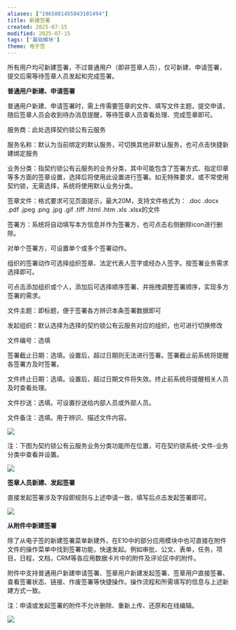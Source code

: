 ```yaml
---
aliases: ["1965881455043101494"]
title: 新建签署
created: 2025-07-15
modified: 2025-07-15
tags: ['基础模块']
theme: 电子签
---
```


所有用户均可新建签署，不过普通用户（即非签章人员），仅可新建、申请签署，提交后需等待签章人员发起和完成签署。

**普通用户新建、申请签署**

普通用户新建、申请签署时，需上传需要签章的文件、填写文件主题，提交申请，随后签章人员会收到待办消息提醒，等待签章人员查看处理、完成签章即可。

服务商：此处选择契约锁公有云服务

服务名称：默认为当前绑定的默认服务，可切换其他非默认服务，也可点击快捷新建绑定服务

业务分类：指契约锁公有云服务的业务分类，其中可能包含了签署方式、指定印章等多方面的签章设置，选择后将使用此设置进行签署。如无特殊要求，或不常使用契约锁，无需选择，系统将使用默认业务分类。

签章文件：格式要求可见页面提示，最大20M，支持文件格式为： .doc .docx .pdf .jpeg .png .jpg .gif .tiff .html .htm .xls .xlsx的文件

签署方：系统将自动填写本方信息并作为签署方，也可点击右侧删除icon进行删除。

对单个签署方，可设置单个或多个签署动作。

组织的签署动作可选择组织签章、法定代表人签字或经办人签字。按签署业务需求选择即可。

可点击添加组织或个人，添加后可选择顺序签署、并拖拽调整签署顺序，实现多方签署的需求。

文件主题：即标题，便于签署各方辨识本条签署数据即可

发起组织：默认选择为选择的契约锁公有云服务对应的组织，也可进行切换修改

文件编号：选填

签署截止日期：选填。设置后，超过日期则无法进行签署。签署截止前系统将提醒各签署方及时签署。

文件终止日期：选填。设置后，超过日期文件将失效。终止前系统将提醒相关人员及时查看处理。

文件抄送：选填。可设置抄送给内部人员或外部人员。

文件备注：选填。用于辨识、描述文件内容。

![](46fa74e7b25fc721f2ecb29d22e7b8b3.jpg)

注：下图为契约锁公有云服务业务分类功能所在位置，可在契约锁系统-文件-业务分类中查看并设置。

![](64f386f13fff8ca38a5edebe6bbfd57d.jpg)

**签章人员新建、发起签署**

直接发起签署涉及字段即规则与上述申请一致，填写后点击发起签署即可。

![](2e9518be78af3aa2bbc01587e1310bc7.jpg)

**从附件中新建签署**

除了从电子签的新建签署菜单新建外，在E10中的部分应用模块中也可直接在附件文件的操作菜单中找到签署功能，快速发起。例如审批、公文、表单，任务，项目，日程，文档，CRM等各应用数据卡片中的附件及评论区中的附件。

附件中支持普通用户新建申请签署、签章用户新建发起签署、签章用户直接签署、查看签署状态、链接、作废签署等快捷操作。操作流程和所需填写的信息与上述新建方式一致。

注：申请或发起签署的附件不允许删除、重新上传、还原和在线编辑。

![](8d267090ae7f55d6f933fc2950b1f8b3.jpg)